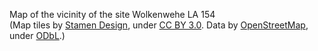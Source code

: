 <!-- .slide: data-background-image="resources/wolkenwehe/ww_map.png"data-background-size="auto 99%" -->

<div class="caption">
<p class="caption-wrapper"><p class="caption">Map of the vicinity of the site Wolkenwehe LA 154<br>(Map tiles by <a href="http://stamen.com">Stamen Design</a>, under <a href="http://creativecommons.org/licenses/by/3.0">CC BY 3.0</a>. Data by <a href="http://openstreetmap.org">OpenStreetMap</a>, under <a href="http://www.openstreetmap.org/copyright">ODbL</a>.) </p></p>
</div>